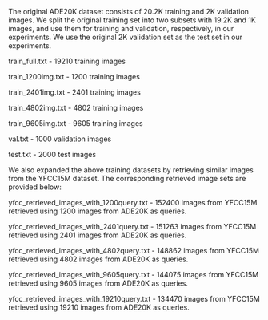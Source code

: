 The original ADE20K dataset consists of 20.2K training and 2K validation images. We split the original training set 
into two subsets with 19.2K and 1K images, and use them for training and validation, respectively, in our experiments.
We use the original 2K validation set as the test set in our experiments.

train_full.txt - 19210 training images

train_1200img.txt - 1200 training images

train_2401img.txt - 2401 training images

train_4802img.txt - 4802 training images

train_9605img.txt - 9605 training images

val.txt - 1000 validation images

test.txt - 2000 test images



We also expanded the above training datasets by retrieving similar images from the YFCC15M dataset. The corresponding 
retrieved image sets are provided below:

yfcc_retrieved_images_with_1200query.txt - 152400 images from YFCC15M retrieved using 1200 images from ADE20K as queries.

yfcc_retrieved_images_with_2401query.txt - 151263 images from YFCC15M retrieved using 2401 images from ADE20K as queries.

yfcc_retrieved_images_with_4802query.txt - 148862 images from YFCC15M retrieved using 4802 images from ADE20K as queries.

yfcc_retrieved_images_with_9605query.txt - 144075 images from YFCC15M retrieved using 9605 images from ADE20K as queries.

yfcc_retrieved_images_with_19210query.txt - 134470 images from YFCC15M retrieved using 19210 images from ADE20K as queries.
